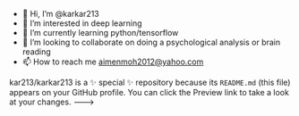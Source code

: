 - 👋 Hi, I’m @karkar213
- 👀 I’m interested in deep learning 
- 🌱 I’m currently learning python/tensorflow
- 💞️ I’m looking to collaborate on doing a psychological analysis or brain reading 
- 📫 How to reach me aimenmoh2012@yahoo.com

kar213/karkar213 is a ✨ special ✨ repository because its `README.md` (this file) appears on your GitHub profile.
You can click the Preview link to take a look at your changes.
--->

